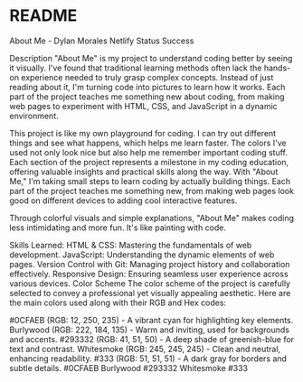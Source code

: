 # README
About Me - Dylan Morales
Netlify Status Success

Description
"About Me" is my project to understand coding better by seeing it visually. I've found that traditional learning methods often lack the hands-on experience needed to truly grasp complex concepts. Instead of just reading about it, I'm turning code into pictures to learn how it works. Each part of the project teaches me something new about coding, from making web pages to experiment with HTML, CSS, and JavaScript in a dynamic environment.

This project is like my own playground for coding. I can try out different things and see what happens, which helps me learn faster. The colors I've used not only look nice but also help me remember important coding stuff. Each section of the project represents a milestone in my coding education, offering valuable insights and practical skills along the way. With "About Me," I'm taking small steps to learn coding by actually building things. Each part of the project teaches me something new, from making web pages look good on different devices to adding cool interactive features.

Through colorful visuals and simple explanations, "About Me" makes coding less intimidating and more fun. It's like painting with code.

Skills Learned:
HTML & CSS: Mastering the fundamentals of web development.
JavaScript: Understanding the dynamic elements of web pages.
Version Control with Git: Managing project history and collaboration effectively.
Responsive Design: Ensuring seamless user experience across various devices.
Color Scheme
The color scheme of the project is carefully selected to convey a professional yet visually appealing aesthetic. Here are the main colors used along with their RGB and Hex codes:

#0CFAEB (RGB: 12, 250, 235) - A vibrant cyan for highlighting key elements.
Burlywood (RGB: 222, 184, 135) - Warm and inviting, used for backgrounds and accents.
#293332 (RGB: 41, 51, 50) - A deep shade of greenish-blue for text and contrast.
Whitesmoke (RGB: 245, 245, 245) - Clean and neutral, enhancing readability.
#333 (RGB: 51, 51, 51) - A dark gray for borders and subtle details.
 #0CFAEB
 Burlywood
 #293332
 Whitesmoke
 #333

